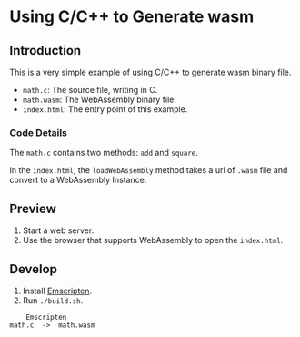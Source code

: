 # Using C/C++ to Generate wasm

## Introduction

This is a very simple example of using C/C++ to generate wasm binary file.

+ `math.c`: The source file, writing in C.
+ `math.wasm`: The WebAssembly binary file.
+ `index.html`: The entry point of this example.

### Code Details

The `math.c` contains two methods: `add` and `square`.

In the `index.html`, the `loadWebAssembly` method takes a url of `.wasm` file and convert to a WebAssembly Instance.

## Preview

1. Start a web server.
2. Use the browser that supports WebAssembly to open the `index.html`.

## Develop

1. Install [Emscripten](http://emscripten.org).
3. Run `./build.sh`.

```
    Emscripten
math.c  ->  math.wasm
```
